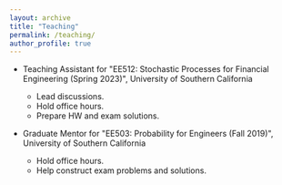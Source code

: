 ```yaml
---
layout: archive
title: "Teaching"
permalink: /teaching/
author_profile: true
---
```


* Teaching Assistant for 
"EE512: Stochastic Processes for Financial Engineering (Spring 2023)",
University of Southern California
    * Lead discussions.
    * Hold office hours.
    * Prepare HW and exam solutions.

* Graduate Mentor for "EE503: Probability for Engineers (Fall 2019)",
University of Southern California
    * Hold office hours.
    * Help construct exam problems and solutions. 

